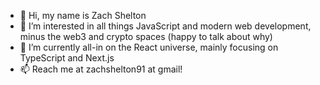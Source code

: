 - 👋 Hi, my name is Zach Shelton
- 👀 I’m interested in all things JavaScript and modern web development, minus the web3 and crypto spaces (happy to talk about why)
- 🌱 I’m currently all-in on the React universe, mainly focusing on TypeScript and Next.js
- 📫 Reach me at zachshelton91 at gmail!

<!---
z-index-dev/z-index-dev is a ✨ special ✨ repository because its `README.md` (this file) appears on your GitHub profile.
You can click the Preview link to take a look at your changes.
--->
